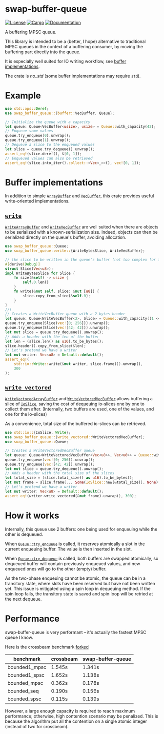 # swap-buffer-queue

[![License](https://img.shields.io/badge/license-MIT-blue.svg)](
https://github.com/wyfo/swap-buffer-queue/blob/main/LICENSE)
[![Cargo](https://img.shields.io/crates/v/swap-buffer-queue.svg)](
https://crates.io/crates/swap-buffer-queue)
[![Documentation](https://docs.rs/swap-buffer-queue/badge.svg)](
https://docs.rs/swap-buffer-queue)

A buffering MPSC queue.

This library is intended to be a (better, I hope) alternative to traditional MPSC queues in the context of a buffering consumer, by moving the buffering part directly into the queue.

It is especially well suited for IO writing workflow, see [buffer implementations](#buffer-implementations).

The crate is *no_std* (some buffer implementations may require `std`).


# Example

```rust
use std::ops::Deref;
use swap_buffer_queue::{buffer::VecBuffer, Queue};

// Initialize the queue with a capacity
let queue: Queue<VecBuffer<usize>, usize> = Queue::with_capacity(42);
// Enqueue some values
queue.try_enqueue(0).unwrap();
queue.try_enqueue(1).unwrap();
// Dequeue a slice to the enqueued values
let slice = queue.try_dequeue().unwrap();
assert_eq!(slice.deref(), &[0, 1]);
// Enqueued values can also be retrieved
assert_eq!(slice.into_iter().collect::<Vec<_>>(), vec![0, 1]);
```


# Buffer implementations

In addition to simple [`ArrayBuffer`](https://docs.rs/swap-buffer-queue/latest/swap_buffer_queue/buffer/struct.ArrayBuffer.html) and [`VecBuffer`](https://docs.rs/swap-buffer-queue/latest/swap_buffer_queue/buffer/struct.VecBuffer.html), this crate provides useful write-oriented implementations.

## [`write`](https://docs.rs/swap-buffer-queue/latest/swap_buffer_queue/write/index.html)

[`WriteArrayBuffer`](https://docs.rs/swap-buffer-queue/latest/swap_buffer_queue/write/struct.WriteVecBuffer.html) and 
[`WriteVecBuffer`](https://docs.rs/swap-buffer-queue/latest/swap_buffer_queue/write/struct.WriteVecBuffer.html) are well suited when there are objects to be serialized with a known-serialization size. Indeed, objects can then be serialized directly on the queue's buffer, avoiding allocation.

```rust
use swap_buffer_queue::Queue;
use swap_buffer_queue::write::{WriteBytesSlice, WriteVecBuffer};

// the slice to be written in the queue's buffer (not too complex for the example)
#[derive(Debug)]
struct Slice(Vec<u8>);
impl WriteBytesSlice for Slice {
    fn size(&self) -> usize {
        self.0.len()
    }
    fn write(&mut self, slice: &mut [u8]) {
        slice.copy_from_slice(&self.0);
    }
}
//!
// Creates a WriteVecBuffer queue with a 2-bytes header
let queue: Queue<WriteVecBuffer<2>, Slice> = Queue::with_capacity((1 << 16) - 1);
queue.try_enqueue(Slice(vec![0; 256])).unwrap();
queue.try_enqueue(Slice(vec![42; 42])).unwrap();
let mut slice = queue.try_dequeue().unwrap();
// Adds a header with the len of the buffer
let len = (slice.len() as u16).to_be_bytes();
slice.header().copy_from_slice(&len);
// Let's pretend we have a writer
let mut writer: Vec<u8> = Default::default();
assert_eq!(
    std::io::Write::write(&mut writer, slice.frame()).unwrap(),
    300
);
```

## [`write_vectored`](https://docs.rs/swap-buffer-queue/latest/swap_buffer_queue/write/index.html)

[`WriteVectoredArrayBuffer`](https://docs.rs/swap-buffer-queue/latest/swap_buffer_queue/write_vectored/struct.WriteVectoredVecBuffer.html) and
[`WriteVectoredVecBuffer`](https://docs.rs/swap-buffer-queue/latest/swap_buffer_queue/write_vectored/struct.WriteVectoredVecBuffer.html) allows buffering a slice of [`IoSlice`](https://doc.rust-lang.org/std/io/struct.IoSlice.html), saving the cost of dequeuing io-slices one by one to collect them after.
(Internally, two buffers are used, one of the values, and one for the io-slices)

As a convenience, total size of the buffered io-slices can be retrieved.

```rust
use std::io::{IoSlice, Write};
use swap_buffer_queue::{write_vectored::WriteVectoredVecBuffer};
use swap_buffer_queue::Queue;

// Creates a WriteVectoredVecBuffer queue
let queue: Queue<WriteVectoredVecBuffer<Vec<u8>>, Vec<u8>> = Queue::with_capacity(100);
queue.try_enqueue(vec![0; 256]).unwrap();
queue.try_enqueue(vec![42; 42]).unwrap();
let mut slice = queue.try_dequeue().unwrap();
// Adds a header with the total size of the slices
let total_size = (slice.total_size() as u16).to_be_bytes();
let mut frame = slice.frame(.., Some(IoSlice::new(&total_size)), None);
// Let's pretend we have a writer
let mut writer: Vec<u8> = Default::default();
assert_eq!(writer.write_vectored(&mut frame).unwrap(), 300);
```

# How it works 

Internally, this queue use 2 buffers: one being used for enqueuing while the other is dequeued. 

When [`Queue::try_enqueue`](https://docs.rs/swap-buffer-queue/latest/swap_buffer_queue/struct.Queue.html#method.try_enqueue) is called, it reserves atomically a slot in the current enqueuing buffer. The value is then inserted in the slot.

When [`Queue::try_dequeue`](https://docs.rs/swap-buffer-queue/latest/swap_buffer_queue/struct.Queue.html#method.try_dequeue) is called, both buffers are swapped atomically, so dequeued buffer will contain previously enqueued values, and new enqueued ones will go to the other (empty) buffer. 

As the two-phase enqueuing cannot be atomic, the queue can be in a transitory state, where slots have been reserved but have not been written yet.
This issue is mitigated using a spin loop in dequeuing method.
If the spin loop fails, the transitory state is saved and spin loop will be retried at the next dequeue.

# Performance

swap-buffer-queue is very performant – it's actually the fastest MPSC queue I know.

Here is the crossbeam benchmark [forked](https://github.com/wyfo/crossbeam/tree/bench_sbq/crossbeam-channel/benchmarks)

| benchmark     | crossbeam | swap-buffer-queue |
|---------------|-----------|-------------------|
| bounded1_mpsc | 1.545s    | 1.341s            |
| bounded1_spsc | 1.652s    | 1.138s            |
| bounded_mpsc  | 0.362s    | 0.178s            |
| bounded_seq   | 0.190s    | 0.156s            |
| bounded_spsc  | 0.115s    | 0.139s            |

However, a large enough capacity is required to reach maximum performance; otherwise, high contention scenario may be penalized.
This is because the algorithm put all the contention on a single atomic integer (instead of two for crossbeam).
